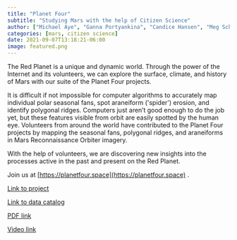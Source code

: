 ```yaml
---
title: "Planet Four"
subtitle: "Studying Mars with the help of Citizen Science"
author: ["Michael Aye", "Ganna Portyankina", "Candice Hansen", "Meg Schwamb", "Tim Michaels", "Chris Lintott", "et al."]
categories: [mars, citizen science]
date: 2021-09-07T13:18:21-06:00
image: featured.png
---
```

The Red Planet is a unique and dynamic world. 
Through the power of the Internet and its volunteers, we can explore the surface, climate, and history of Mars with our suite of the Planet Four projects.

It is difficult if not impossible for computer algorithms to accurately map individual polar seasonal fans,
spot araneiform ('spider') erosion, and identify polygonal ridges. 
Computers just aren’t good enough to do the job yet, but these features visible from orbit are easily spotted by the human eye.
Volunteers from around the world have contributed to the Planet Four projects by mapping the seasonal fans, polygonal ridges,
and araneiforms in Mars Reconnaissance Orbiter imagery.

With the help of volunteers, we are discovering new insights into the processes active in the past and present on the Red Planet.

Join us at [https://planetfour.space](https://planetfour.space) .

[Link to project](https://planetfour.space)

[Link to data catalog](https://www.zooniverse.org/projects/mschwamb/planet-four/about/results)

[PDF link](https://paperpile.com/shared/q73Uo6)

[Video link](https://www.youtube.com/watch?v=skrk-6UXuV0)

